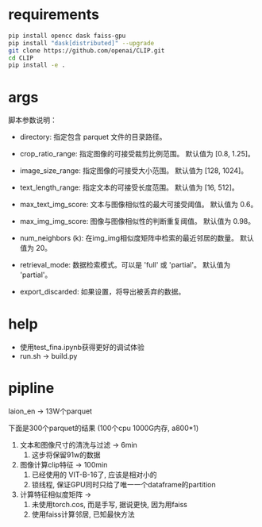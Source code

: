 # requirements
```bash
pip install opencc dask faiss-gpu
pip install "dask[distributed]" --upgrade
git clone https://github.com/openai/CLIP.git
cd CLIP
pip install -e .
```

# args

脚本参数说明：

- directory: 
    指定包含 parquet 文件的目录路径。

- crop_ratio_range:
    指定图像的可接受裁剪比例范围。
    默认值为 [0.8, 1.25]。

- image_size_range:
    指定图像的可接受大小范围。
    默认值为 [128, 1024]。

- text_length_range:
    指定文本的可接受长度范围。
    默认值为 [16, 512]。

- max_text_img_score:
    文本与图像相似性的最大可接受阈值。
    默认值为 0.6。

- max_img_img_score:
    图像与图像相似性的判断重复阈值。
    默认值为 0.98。

- num_neighbors (k):
    在img_img相似度矩阵中检索的最近邻居的数量。
    默认值为 20。

- retrieval_mode:
    数据检索模式。可以是 'full' 或 'partial'。
    默认值为 'partial'。

- export_discarded:
    如果设置，将导出被丢弃的数据。

# help
- 使用test_fina.ipynb获得更好的调试体验
- run.sh -> build.py

# pipline
laion_en -> 13W个parquet

下面是300个parquet的结果 (100个cpu 1000G内存, a800*1)

1. 文本和图像尺寸的清洗与过滤 -> 6min
	1. 这步将保留91w的数据
2. 图像计算clip特征 -> 100min
	1. 已经使用的 VIT-B-16了, 应该是相对小的 
	2. 锁线程, 保证GPU同时只给了唯一一个dataframe的partition
3. 计算特征相似度矩阵 -> 
	1. 未使用torch.cos, 而是手写, 据说更快, 因为用faiss
	2. 使用faiss计算邻居, 已知最快方法
